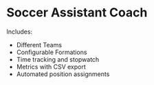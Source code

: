 # Soccer Assistant Coach

Includes:
- Different Teams
- Configurable Formations
- Time tracking and stopwatch
- Metrics with CSV export
- Automated position assignments

